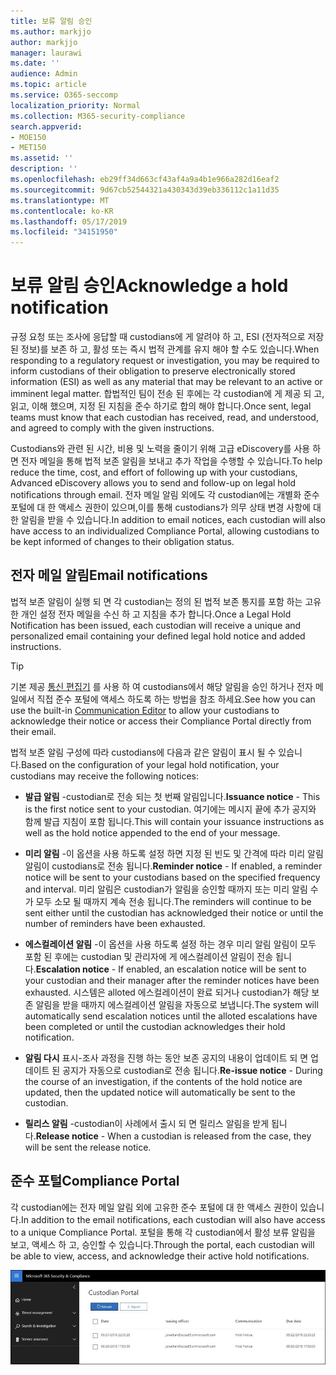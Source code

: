```yaml
---
title: 보류 알림 승인
ms.author: markjjo
author: markjjo
manager: laurawi
ms.date: ''
audience: Admin
ms.topic: article
ms.service: O365-seccomp
localization_priority: Normal
ms.collection: M365-security-compliance
search.appverid:
- MOE150
- MET150
ms.assetid: ''
description: ''
ms.openlocfilehash: eb29ff34d663cf43af4a9a4b1e966a282d16eaf2
ms.sourcegitcommit: 9d67cb52544321a430343d39eb336112c1a11d35
ms.translationtype: MT
ms.contentlocale: ko-KR
ms.lasthandoff: 05/17/2019
ms.locfileid: "34151950"
---
```

# <a name="acknowledge-a-hold-notification"></a><span data-ttu-id="b235b-102">보류 알림 승인</span><span class="sxs-lookup"><span data-stu-id="b235b-102">Acknowledge a hold notification</span></span> 
<span data-ttu-id="b235b-103">규정 요청 또는 조사에 응답할 때 custodians에 게 알려야 하 고, ESI (전자적으로 저장 된 정보)를 보존 하 고, 활성 또는 즉시 법적 관계를 유지 해야 할 수도 있습니다.</span><span class="sxs-lookup"><span data-stu-id="b235b-103">When responding to a regulatory request or investigation, you may be required to  inform custodians of their obligation to preserve electronically stored information (ESI) as well as any material that may be relevant to an active or imminent legal matter.</span></span> <span data-ttu-id="b235b-104">합법적인 팀이 전송 된 후에는 각 custodian에 게 제공 되 고, 읽고, 이해 했으며, 지정 된 지침을 준수 하기로 합의 해야 합니다.</span><span class="sxs-lookup"><span data-stu-id="b235b-104">Once sent, legal teams must know that each custodian has received, read, and understood, and agreed to comply with the given instructions.</span></span>

<span data-ttu-id="b235b-105">Custodians와 관련 된 시간, 비용 및 노력을 줄이기 위해 고급 eDiscovery를 사용 하면 전자 메일을 통해 법적 보존 알림을 보내고 추가 작업을 수행할 수 있습니다.</span><span class="sxs-lookup"><span data-stu-id="b235b-105">To help reduce the time, cost, and effort of following up with your custodians,  Advanced eDiscovery allows you to send and follow-up on legal hold notifications through email.</span></span> <span data-ttu-id="b235b-106">전자 메일 알림 외에도 각 custodian에는 개별화 준수 포털에 대 한 액세스 권한이 있으며,이를 통해 custodians가 의무 상태 변경 사항에 대 한 알림을 받을 수 있습니다.</span><span class="sxs-lookup"><span data-stu-id="b235b-106">In addition to email notices, each custodian will also have access to an individualized Compliance Portal, allowing custodians to be kept informed of changes to their obligation status.</span></span>

## <a name="email-notifications"></a><span data-ttu-id="b235b-107">전자 메일 알림</span><span class="sxs-lookup"><span data-stu-id="b235b-107">Email notifications</span></span>
<span data-ttu-id="b235b-108">법적 보존 알림이 실행 되 면 각 custodian는 정의 된 법적 보존 통지를 포함 하는 고유한 개인 설정 전자 메일을 수신 하 고 지침을 추가 합니다.</span><span class="sxs-lookup"><span data-stu-id="b235b-108">Once a Legal Hold Notification has been issued, each custodian will receive a unique and personalized email containing your defined legal hold notice and added instructions.</span></span> 

> [!Tip] 
> <span data-ttu-id="b235b-109">기본 제공 [통신 편집기](using-communications-editor.md) 를 사용 하 여 custodians에서 해당 알림을 승인 하거나 전자 메일에서 직접 준수 포털에 액세스 하도록 하는 방법을 참조 하세요.</span><span class="sxs-lookup"><span data-stu-id="b235b-109">See how you can use the built-in  [Communication Editor](using-communications-editor.md) to allow your custodians to acknowledge their notice or access their Compliance Portal directly from their email.</span></span>

<span data-ttu-id="b235b-110">법적 보존 알림 구성에 따라 custodians에 다음과 같은 알림이 표시 될 수 있습니다.</span><span class="sxs-lookup"><span data-stu-id="b235b-110">Based on the configuration of your legal hold notification, your custodians may receive the following notices:</span></span> 

- <span data-ttu-id="b235b-111">**발급 알림** -custodian로 전송 되는 첫 번째 알림입니다.</span><span class="sxs-lookup"><span data-stu-id="b235b-111">**Issuance notice** - This is the first notice sent to your custodian.</span></span> <span data-ttu-id="b235b-112">여기에는 메시지 끝에 추가 공지와 함께 발급 지침이 포함 됩니다.</span><span class="sxs-lookup"><span data-stu-id="b235b-112">This will contain your issuance instructions as well as the hold notice appended to the end of your message.</span></span>

- <span data-ttu-id="b235b-113">**미리 알림** -이 옵션을 사용 하도록 설정 하면 지정 된 빈도 및 간격에 따라 미리 알림 알림이 custodians로 전송 됩니다.</span><span class="sxs-lookup"><span data-stu-id="b235b-113">**Reminder notice** - If enabled, a reminder notice will be sent to your custodians based on the specified frequency and interval.</span></span> <span data-ttu-id="b235b-114">미리 알림은 custodian가 알림을 승인할 때까지 또는 미리 알림 수가 모두 소모 될 때까지 계속 전송 됩니다.</span><span class="sxs-lookup"><span data-stu-id="b235b-114">The reminders will continue to be sent either until the custodian has acknowledged their notice or until the number of reminders have been exhausted.</span></span>

- <span data-ttu-id="b235b-115">**에스컬레이션 알림** -이 옵션을 사용 하도록 설정 하는 경우 미리 알림 알림이 모두 포함 된 후에는 custodian 및 관리자에 게 에스컬레이션 알림이 전송 됩니다.</span><span class="sxs-lookup"><span data-stu-id="b235b-115">**Escalation notice** - If enabled, an escalation notice will be sent to your custodian and their manager after the reminder notices have been exhausted.</span></span> <span data-ttu-id="b235b-116">시스템은 alloted 에스컬레이션이 완료 되거나 custodian가 해당 보존 알림을 받을 때까지 에스컬레이션 알림을 자동으로 보냅니다.</span><span class="sxs-lookup"><span data-stu-id="b235b-116">The system will automatically send escalation notices until the alloted escalations have been completed or until the custodian acknowledges their hold notification.</span></span>

- <span data-ttu-id="b235b-117">**알림 다시** 표시-조사 과정을 진행 하는 동안 보존 공지의 내용이 업데이트 되 면 업데이트 된 공지가 자동으로 custodian로 전송 됩니다.</span><span class="sxs-lookup"><span data-stu-id="b235b-117">**Re-issue notice** - During the course of an investigation, if the contents of the hold notice are updated, then the updated notice will automatically be sent to the custodian.</span></span>

- <span data-ttu-id="b235b-118">**릴리스 알림** -custodian이 사례에서 출시 되 면 릴리스 알림을 받게 됩니다.</span><span class="sxs-lookup"><span data-stu-id="b235b-118">**Release notice** - When a custodian is released from the case, they will be sent the release notice.</span></span> 

## <a name="compliance-portal"></a><span data-ttu-id="b235b-119">준수 포털</span><span class="sxs-lookup"><span data-stu-id="b235b-119">Compliance Portal</span></span>
<span data-ttu-id="b235b-120">각 custodian에는 전자 메일 알림 외에 고유한 준수 포털에 대 한 액세스 권한이 있습니다.</span><span class="sxs-lookup"><span data-stu-id="b235b-120">In addition to the email notifications, each custodian will also have access to a unique Compliance Portal.</span></span> <span data-ttu-id="b235b-121">포털을 통해 각 custodian에서 활성 보류 알림을 보고, 액세스 하 고, 승인할 수 있습니다.</span><span class="sxs-lookup"><span data-stu-id="b235b-121">Through the portal, each custodian will be able to view, access, and acknowledge their active hold notifications.</span></span>

![Custodian에 대 한 준수 포털](../media/CustodianPortal.jpg)
